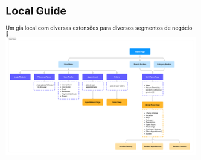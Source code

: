 # Local Guide
Um gia local com diversas extensões para diversos segmentos de negócio 🤝.
<img src="./docs/information_architecture_diagram.jpg" width="600"/>
